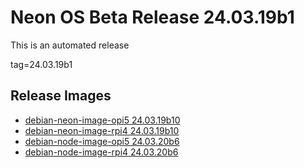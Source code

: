 # Neon OS Beta Release 24.03.19b1
This is an automated release

tag=24.03.19b1

## Release Images
- [debian-neon-image-opi5 24.03.19b10](https://2222.us/app/files/neon_images/core/opi5/dev/debian-neon-image-opi5_2024-03-19_21_58.img.xz)
- [debian-neon-image-rpi4 24.03.19b10](https://2222.us/app/files/neon_images/core/rpi4/dev/debian-neon-image-rpi4_2024-03-19_21_58.img.xz)
- [debian-node-image-opi5 24.03.20b6](https://2222.us/app/files/neon_images/node/opi5/dev/debian-node-image-opi5_2024-03-20_00_41.img.xz)
- [debian-node-image-rpi4 24.03.20b6](https://2222.us/app/files/neon_images/node/rpi4/dev/debian-node-image-rpi4_2024-03-20_00_41.img.xz)
